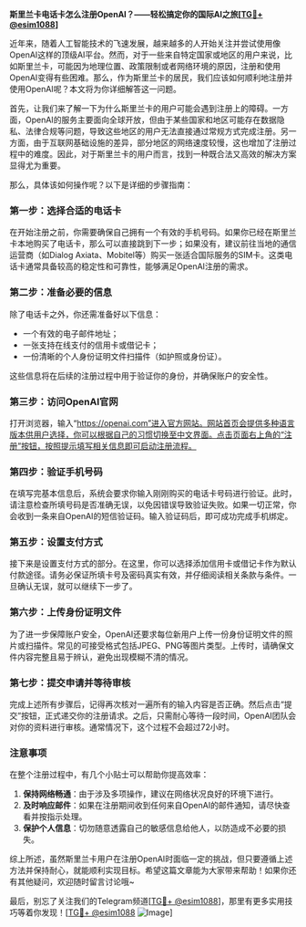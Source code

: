 **斯里兰卡电话卡怎么注册OpenAI？——轻松搞定你的国际AI之旅[[TG💪+ @esim1088](https://t.me/s/esim1088)]**

近年来，随着人工智能技术的飞速发展，越来越多的人开始关注并尝试使用像OpenAI这样的顶级AI平台。然而，对于一些来自特定国家或地区的用户来说，比如斯里兰卡，可能因为地理位置、政策限制或者网络环境的原因，注册和使用OpenAI变得有些困难。那么，作为斯里兰卡的居民，我们应该如何顺利地注册并使用OpenAI呢？本文将为你详细解答这一问题。

首先，让我们来了解一下为什么斯里兰卡的用户可能会遇到注册上的障碍。一方面，OpenAI的服务主要面向全球开放，但由于某些国家和地区可能存在数据隐私、法律合规等问题，导致这些地区的用户无法直接通过常规方式完成注册。另一方面，由于互联网基础设施的差异，部分地区的网络速度较慢，这也增加了注册过程中的难度。因此，对于斯里兰卡的用户而言，找到一种既合法又高效的解决方案显得尤为重要。

那么，具体该如何操作呢？以下是详细的步骤指南：

### 第一步：选择合适的电话卡
在开始注册之前，你需要确保自己拥有一个有效的手机号码。如果你已经在斯里兰卡本地购买了电话卡，那么可以直接跳到下一步；如果没有，建议前往当地的通信运营商（如Dialog Axiata、Mobitel等）购买一张适合国际服务的SIM卡。这类电话卡通常具备较高的稳定性和可靠性，能够满足OpenAI注册的需求。

### 第二步：准备必要的信息
除了电话卡之外，你还需准备好以下信息：
- 一个有效的电子邮件地址；
- 一张支持在线支付的信用卡或借记卡；
- 一份清晰的个人身份证明文件扫描件（如护照或身份证）。

这些信息将在后续的注册过程中用于验证你的身份，并确保账户的安全性。

### 第三步：访问OpenAI官网
打开浏览器，输入“https://openai.com”进入官方网站。网站首页会提供多种语言版本供用户选择，你可以根据自己的习惯切换至中文界面。点击页面右上角的“注册”按钮，按照提示填写相关信息即可启动注册流程。

### 第四步：验证手机号码
在填写完基本信息后，系统会要求你输入刚刚购买的电话卡号码进行验证。此时，请注意检查所填号码是否准确无误，以免因错误导致验证失败。如果一切正常，你会收到一条来自OpenAI的短信验证码。输入验证码后，即可成功完成手机绑定。

### 第五步：设置支付方式
接下来是设置支付方式的部分。在这里，你可以选择添加信用卡或借记卡作为默认付款途径。请务必保证所填卡号及密码真实有效，并仔细阅读相关条款与条件。一旦确认无误，就可以继续下一步了。

### 第六步：上传身份证明文件
为了进一步保障账户安全，OpenAI还要求每位新用户上传一份身份证明文件的照片或扫描件。常见的可接受格式包括JPEG、PNG等图片类型。上传时，请确保文件内容完整且易于辨认，避免出现模糊不清的情况。

### 第七步：提交申请并等待审核
完成上述所有步骤后，记得再次核对一遍所有的输入内容是否正确。然后点击“提交”按钮，正式递交你的注册请求。之后，只需耐心等待一段时间，OpenAI团队会对你的资料进行审核。通常情况下，这个过程不会超过72小时。

### 注意事项
在整个注册过程中，有几个小贴士可以帮助你提高效率：
1. **保持网络畅通**：由于涉及多项操作，建议在网络状况良好的环境下进行。
2. **及时响应邮件**：如果在注册期间收到任何来自OpenAI的邮件通知，请尽快查看并按指示处理。
3. **保护个人信息**：切勿随意透露自己的敏感信息给他人，以防造成不必要的损失。

综上所述，虽然斯里兰卡用户在注册OpenAI时面临一定的挑战，但只要遵循上述方法并保持耐心，就能顺利实现目标。希望这篇文章能为大家带来帮助！如果你还有其他疑问，欢迎随时留言讨论哦~

最后，别忘了关注我们的Telegram频道[[TG💪+ @esim1088](https://t.me/s/esim1088)]，那里有更多实用技巧等着你发现！[[TG💪+ @esim1088](https://t.me/s/esim1088) ![Image](https://i.postimg.cc/4NQfJmqS/Snipaste-2025-05-13-00-14-12.png)]